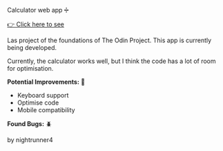 Calculator web app ➗

<a href='https://nightrunner4.github.io/Calculator'>👉 Click here to see</a>

Las project of the foundations of The Odin Project. This app is currently being developed.

Currently, the calculator works well, but I think the code has a lot of room for
optimisation.

<b>Potential Improvements:</b> 💪

 - Keyboard support
 - Optimise code
 - Mobile compatibility

<b>Found Bugs:</b> 🪲



by nightrunner4
